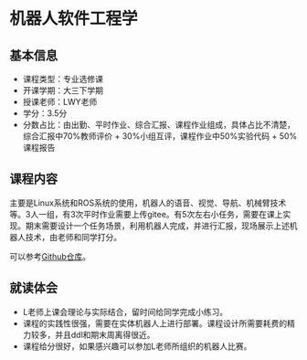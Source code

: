 # 机器人软件工程学

## 基本信息

- 课程类型：专业选修课
- 开课学期：大三下学期
- 授课老师：LWY老师
- 学分：3.5分
- 分数占比：由出勤、平时作业、综合汇报、课程作业组成，具体占比不清楚，综合汇报中70%教师评价 + 30%小组互评，课程作业中50%实验代码 + 50%课程报告

## 课程内容

主要是Linux系统和ROS系统的使用，机器人的语音、视觉、导航、机械臂技术等。3人一组，有3次平时作业需要上传gitee。有5次左右小任务，需要在课上实现。期末需要设计一个任务场景，利用机器人完成，并进行汇报，现场展示上述机器人技术，由老师和同学打分。

可以参考[Github仓库](https://github.com/Cahemgco/Homework_of_Robotic_Software.git)。

## 就读体会

- L老师上课会理论与实际结合，留时间给同学完成小练习。
- 课程的实践性很强，需要在实体机器人上进行部署。课程设计所需要耗费的精力较多，并且ddl和期末周离得很近。
- 课程给分很好，如果感兴趣可以参加L老师所组织的机器人比赛。
  